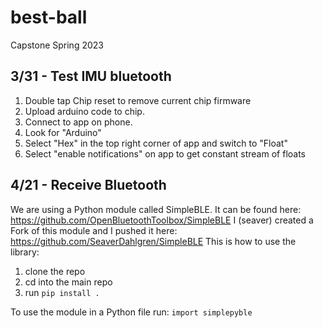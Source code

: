 # best-ball
Capstone Spring 2023


## 3/31 - Test IMU bluetooth
1. Double tap Chip reset to remove current chip firmware
2. Upload arduino code to chip.
3. Connect to app on phone.
4. Look for "Arduino"
5. Select "Hex" in the top right corner of app and switch to "Float"
6. Select "enable notifications" on app to get constant stream of floats


## 4/21 - Receive Bluetooth
We are using a Python module called SimpleBLE. It can be found here: https://github.com/OpenBluetoothToolbox/SimpleBLE
I (seaver) created a Fork of this module and I pushed it here: https://github.com/SeaverDahlgren/SimpleBLE
This is how to use the library:
1. clone the repo
2. cd into the main repo
3. run `pip install .`

To use the module in a Python file run: `import simplepyble`

